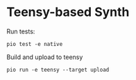 
# Teensy-based Synth

Run tests:
```
pio test -e native
````

Build and upload to teensy
```
pio run -e teensy --target upload
```